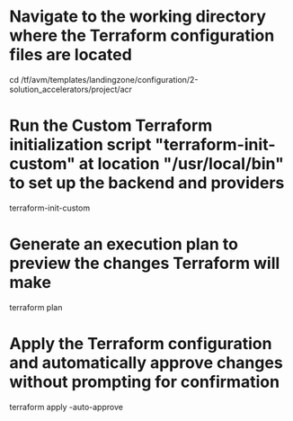 # Navigate to the working directory where the Terraform configuration files are located
cd /tf/avm/templates/landingzone/configuration/2-solution_accelerators/project/acr


# Run the Custom Terraform initialization script "terraform-init-custom" at location "/usr/local/bin" to set up the backend and providers
terraform-init-custom

# Generate an execution plan to preview the changes Terraform will make
terraform plan

# Apply the Terraform configuration and automatically approve changes without prompting for confirmation
terraform apply -auto-approve
